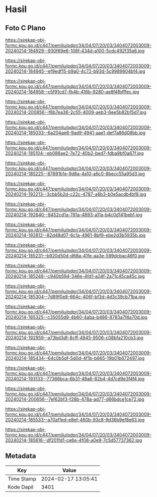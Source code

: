 # Hasil

## Foto C Plano

https://sirekap-obj-formc.kpu.go.id/c447/pemilu/pdpr/34/04/07/20/03/3404072003009-20240214-184929--930f69e6-108f-434d-a100-5cdc492f35a6.jpg

https://sirekap-obj-formc.kpu.go.id/c447/pemilu/pdpr/34/04/07/20/03/3404072003009-20240214-184945--ef9edf15-b9a0-4c72-b93d-5c9989804bf4.jpg

https://sirekap-obj-formc.kpu.go.id/c447/pemilu/pdpr/34/04/07/20/03/3404072003009-20240214-184958--c5f91cd7-fb4b-416b-9280-ae8f4fbfffec.jpg

https://sirekap-obj-formc.kpu.go.id/c447/pemilu/pdpr/34/04/07/20/03/3404072003009-20240214-200856--f6b7ea36-2c55-4009-aeb3-6ee5b82b15d7.jpg

https://sirekap-obj-formc.kpu.go.id/c447/pemilu/pdpr/34/04/07/20/03/3404072003009-20240214-185033--6a204ae6-9ad9-4941-aae1-def7a86d08bb.jpg

https://sirekap-obj-formc.kpu.go.id/c447/pemilu/pdpr/34/04/07/20/03/3404072003009-20240214-185104--eb086ae2-7e72-40b2-bed7-fdba9bf0a67f.jpg

https://sirekap-obj-formc.kpu.go.id/c447/pemilu/pdpr/34/04/07/20/03/3404072003009-20240214-185225--87891b1e-9d8a-4a10-a6c0-8becc55a95d3.jpg

https://sirekap-obj-formc.kpu.go.id/c447/pemilu/pdpr/34/04/07/20/03/3404072003009-20240214-192213--3cbb5b2d-c22c-4787-a6b3-b0e5acdb4bf8.jpg

https://sirekap-obj-formc.kpu.go.id/c447/pemilu/pdpr/34/04/07/20/03/3404072003009-20240214-192640--8452cd1a-781a-4893-a11a-b4c0d141beb1.jpg

https://sirekap-obj-formc.kpu.go.id/c447/pemilu/pdpr/34/04/07/20/03/3404072003009-20240214-192812--82d48d07-6c1a-4961-8bf9-ebe2d3b5935b.jpg

https://sirekap-obj-formc.kpu.go.id/c447/pemilu/pdpr/34/04/07/20/03/3404072003009-20240214-185231--b920d50d-d68a-41fe-aa3e-599dcbac46f0.jpg

https://sirekap-obj-formc.kpu.go.id/c447/pemilu/pdpr/34/04/07/20/03/3404072003009-20240214-185248--c940b594-346e-4fd1-a24f-2a71c45ca45c.jpg

https://sirekap-obj-formc.kpu.go.id/c447/pemilu/pdpr/34/04/07/20/03/3404072003009-20240214-185304--7d89f0e8-664c-406f-bf3d-4d3c39cb71ba.jpg

https://sirekap-obj-formc.kpu.go.id/c447/pemilu/pdpr/34/04/07/20/03/3404072003009-20240214-185325--c35055d9-4b60-4aba-b486-8783a7f4a70d.jpg

https://sirekap-obj-formc.kpu.go.id/c447/pemilu/pdpr/34/04/07/20/03/3404072003009-20240214-192959--a73bd3df-8cff-4845-9506-c08bfa210cb3.jpg

https://sirekap-obj-formc.kpu.go.id/c447/pemilu/pdpr/34/04/07/20/03/3404072003009-20240214-185434--64c0b5df-5d0d-4f1b-b665-19b01b672497.jpg

https://sirekap-obj-formc.kpu.go.id/c447/pemilu/pdpr/34/04/07/20/03/3404072003009-20240214-193133--77366bca-6b31-48a6-82b4-4d7cd9e3f4f4.jpg

https://sirekap-obj-formc.kpu.go.id/c447/pemilu/pdpr/34/04/07/20/03/3404072003009-20240214-200656--7ef62bf3-f28b-478a-ad77-d66bdce1ce72.jpg

https://sirekap-obj-formc.kpu.go.id/c447/pemilu/pdpr/34/04/07/20/03/3404072003009-20240214-185533--a70af1ed-e8ef-460b-93c8-9d36b9ef8e63.jpg

https://sirekap-obj-formc.kpu.go.id/c447/pemilu/pdpr/34/04/07/20/03/3404072003009-20240214-185616--df201fd1-ce6e-4f08-a0e9-7c5d57737362.jpg


## Metadata

| Key        | Value               |
| ---------- | ------------------- |
| Time Stamp | 2024-02-17 13:05:41 |
| Kode Dapil | 3401                |



